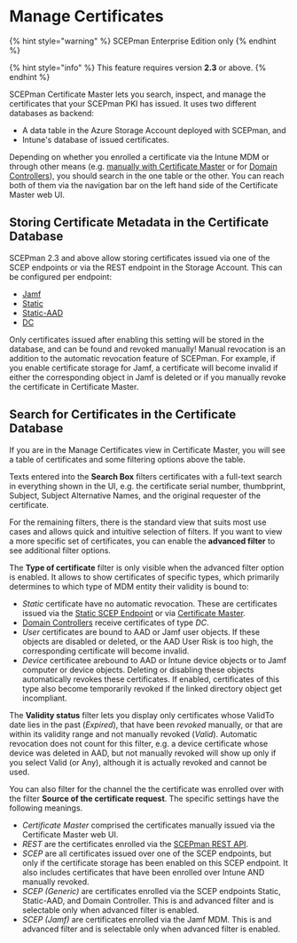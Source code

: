 # Manage Certificates

{% hint style="warning" %}
SCEPman Enterprise Edition only
{% endhint %}

{% hint style="info" %}
This feature requires version **2.3** or above.
{% endhint %}

SCEPman Certificate Master lets you search, inspect, and manage the certificates that your SCEPman PKI has issued. It uses two different databases as backend:

* A data table in the Azure Storage Account deployed with SCEPman, and
* Intune's database of issued certificates.

Depending on whether you enrolled a certificate via the Intune MDM or through other means (e.g. [manually with Certificate Master](../certificate-deployment/certificate-master/) or for [Domain Controllers](../certificate-deployment/domain-controller-certificates.md)), you should search in the one table or the other. You can reach both of them via the navigation bar on the left hand side of the Certificate Master web UI.

## Storing Certificate Metadata in the Certificate Database

SCEPman 2.3 and above allow storing certificates issued via one of the SCEP endpoints or via the REST endpoint in the Storage Account. This can be configured per endpoint:

* [Jamf](../advanced-configuration/application-settings/jamf-validation.md#appconfig-jamfvalidation-enablecertificatestorage)
* [Static](../advanced-configuration/application-settings/static-validation.md#appconfig-staticvalidation-enablecertificatestorage)
* [Static-AAD](../advanced-configuration/application-settings/staticaad-validation.md#appconfig-staticaadvalidation-enablecertificatestorage)
* [DC](../advanced-configuration/application-settings/dc-validation.md#appconfig-dcvalidation-enablecertificatestorage)

Only certificates issued after enabling this setting will be stored in the database, and can be found and revoked manually! Manual revocation is an addition to the automatic revocation feature of SCEPman. For example, if you enable certificate storage for Jamf, a certificate will become invalid if either the corresponding object in Jamf is deleted or if you manually revoke the certificate in Certificate Master.

## Search for Certificates in the Certificate Database

If you are in the Manage Certificates view in Certificate Master, you will see a table of certificates and some filtering options above the table.

Texts entered into the **Search Box** filters certificates with a full-text search in everything shown in the UI, e.g. the certificate serial number, thumbprint, Subject, Subject Alternative Names, and the original requester of the certificate.

For the remaining filters, there is the standard view that suits most use cases and allows quick and intuitive selection of filters. If you want to view a more specific set of certificates, you can enable the **advanced filter** to see additional filter options.

The **Type of certificate** filter is only visible when the advanced filter option is enabled. It allows to show certificates of specific types, which primarily determines to which type of MDM entity their validity is bound to:

* _Static_ certificate have no automatic revocation. These are certificates issued via the [Static SCEP Endpoint](../certificate-deployment/static-certificates/) or via [Certificate Master](../certificate-deployment/certificate-master/).
* [Domain Controllers](../certificate-deployment/domain-controller-certificates.md) receive certificates of type _DC_.
* _User_ certificates are bound to AAD or Jamf user objects. If these objects are disabled or deleted, or the AAD User Risk is too high, the corresponding certificate will become invalid.
* _Device_ certificatee arebound to AAD or Intune device objects or to Jamf computer or device objects. Deleting or disabling these objects automatically revokes these certificates. If enabled, certificates of this type also become temporarily revoked if the linked directory object get incompliant.

The **Validity status** filter lets you display only certificates whose ValidTo date lies in the past (_Expired_), that have been _revoked_ manually, or that are within its validity range and not manually revoked (_Valid_). Automatic revocation does not count for this filter, e.g. a device certificate whose device was deleted in AAD, but not manually revoked will show up only if you select Valid (or Any), although it is actually revoked and cannot be used.

You can also filter for the channel the the certificate was enrolled over with the filter **Source of the certificate request**. The specific settings have the following meanings.

* _Certificate Master_ comprised the certificates manually issued via the Certificate Master web UI.
* _REST_ are the certificates enrolled via the [SCEPman REST API](../certificate-deployment/api-certificates.md).
* _SCEP_ are all certificates issued over one of the SCEP endpoints, but only if the certificate storage has been enabled on this SCEP endpoint. It also includes certificates that have been enrolled over Intune AND manually revoked.
* _SCEP (Generic)_ are certificates enrolled via the SCEP endpoints Static, Static-AAD, and Domain Controller. This is and advanced filter and is selectable only when advanced filter is enabled.
* _SCEP (Jamf)_ are certificates enrolled via the Jamf MDM. This is and advanced filter and is selectable only when advanced filter is enabled.

